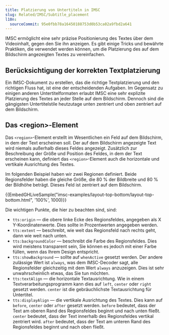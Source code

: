 ```yaml
---
title: Platzierung von Untertiteln in IMSC
slug: Related/IMSC/Subtitle_placement
l10n:
  sourceCommit: 95e0fbb78a16450188753d0b53ca02a9fbd2a641
---
```


IMSC ermöglicht eine sehr präzise Positionierung des Textes über dem Videoinhalt, gegen den Sie ihn anzeigen. Es gibt einige Tricks und bewährte Praktiken, die verwendet werden können, um die Platzierung des auf dem Bildschirm angezeigten Textes zu vereinfachen.

## Berücksichtigung der korrekten Textplatzierung

Ein IMSC-Dokument zu erstellen, das die richtige Textplatzierung und den richtigen Fluss hat, ist eine der entscheidenden Aufgaben. Im Gegensatz zu einigen anderen Untertitelformaten erlaubt IMSC eine sehr explizite Platzierung des Textes an jeder Stelle auf dem Bildschirm. Dennoch sind die gängigsten Untertitelstile heutzutage unten zentriert und oben zentriert auf dem Bildschirm.

## Das \<region>-Element

Das `<region>`-Element erstellt im Wesentlichen ein Feld auf dem Bildschirm, in dem der Text erscheinen soll. Der auf dem Bildschirm angezeigte Text wird niemals außerhalb dieses Feldes angezeigt. Zusätzlich zur Beschreibung der Größe und Position des Feldes, in dem der Text erscheinen kann, definiert das `<region>`-Element auch die horizontale und vertikale Ausrichtung des Textes.

Im folgenden Beispiel haben wir zwei Regionen definiert. Beide Regionsfelder haben die gleiche Größe, die 80 % der Bildbreite und 80 % der Bildhöhe beträgt. Dieses Feld ist zentriert auf dem Bildschirm.

{{EmbedGHLiveSample("imsc-examples/layout-top-bottom/layout-top-bottom.html", '100%', 1000)}}

Die wichtigen Punkte, die hier zu beachten sind, sind:

- `tts:origin` — die obere linke Ecke des Regionsfeldes, angegeben als X Y-Koordinatenwerte. Dies sollte in Prozentwerten angegeben werden.
- `tts:extent` — beschreibt, wie weit das Regionsfeld nach rechts geht, dann wie weit nach unten.
- `tts:backgroundColor` — beschreibt die Farbe des Regionsfeldes. Dies wird meistens transparent sein, Sie können es jedoch mit einer Farbe füllen, wenn das Ihrem Design entspricht.
- `tts:showBackground` — sollte auf `whenActive` gesetzt werden. Der andere zulässige Wert ist `always`, was dem IMSC-Decoder sagt, alle Regionsfelder gleichzeitig mit dem Wert `always` anzuzeigen. Dies ist sehr unwahrscheinlich etwas, das Sie tun möchten.
- `tts:textAlign` — die horizontale Textausrichtung. Wie in einem Textverarbeitungsprogramm kann dies auf `left`, `center` oder `right` gesetzt werden. `center` ist die gebräuchlichste Textausrichtung für Untertitel.
- `tts:displayAlign` — die vertikale Ausrichtung des Textes. Dies kann auf `before`, `center` oder `after` gesetzt werden. `before` bedeutet, dass der Text am oberen Rand des Regionsfeldes beginnt und nach unten fließt. `center` bedeutet, dass der Text innerhalb des Regionsfeldes vertikal zentriert wird. `after` bedeutet, dass der Text am unteren Rand des Regionsfeldes beginnt und nach oben fließt.
